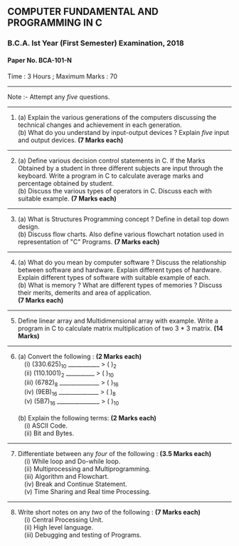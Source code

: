 ## COMPUTER FUNDAMENTAL AND PROGRAMMING IN C
### B.C.A. Ist Year (First Semester) Examination, 2018
#### Paper No. BCA-101-N
Time : 3 Hours ; Maximum Marks : 70

***

Note :- Attempt any _five_ questions.

***

1. (a) Explain the various generations of the computers discussing the technical changes and achievement in each generation.<br>
(b) What do you understand  by input-output devices ? Explain _five_ input and output devices. **(7 Marks each)**

***

2. (a) Define various decision control statements in C. If the Marks Obtained by a student in three different subjects are input through the keyboard. Write a program in C to calculate average marks and percentage obtained by student.<br>
(b) Discuss the various types of operators in C. Discuss each with suitable example. **(7 Marks each)**

***

3. (a) What is Structures Programming concept ? Define in detail top down design.<br>
(b) Discuss flow charts. Also define various flowchart notation used in representation of "C" Programs. **(7 Marks each)**

***

4. (a) What do you mean by computer software ? Discuss the relationship between software and hardware. Explain different types of hardware. Explain different types of software with suitable example of each.<br>
(b) What is memory ? What are different types of memories ? Discuss their merits, demerits and area of application.<br>**(7 Marks each)**

***

5. Define linear array and Multidimensional array with example. Write a program in C to calculate matrix multiplication of two 3 * 3 matrix. **(14 Marks)**

***

6. (a) Convert the following : **(2 Marks each)**<br>
&emsp;(i) (330.625)<sub>10</sub> ___________ > ( )<sub>2</sub><br>
&emsp;(ii) (110.1001)<sub>2</sub> __________ > ( )<sub>10</sub><br>
&emsp;(iii) (6782)<sub>8</sub> ______________ > ( )<sub>16</sub><br>
&emsp;(iv) (9EB)<sub>16</sub> ______________ > ( )<sub>8</sub><br>
&emsp;(v) (5B7)<sub>16</sub> _______________ > ( )<sub>10</sub><br><br>
(b) Explain the following terms: **(2 Marks each)**<br>
&emsp;(i) ASCII Code.<br>
&emsp;(ii) Bit and Bytes.

***

7. Differentiate between any _four_ of the following : **(3.5 Marks each)**<br>
&emsp;(i) While loop and Do-while loop.<br>
&emsp;(ii) Multiprocessing and Multiprogramming.<br>
&emsp;(iii) Algorithm and Flowchart.<br>
&emsp;(iv) Break and Continue Statement.<br>
&emsp;(v) Time Sharing and Real time Processing.<br>

***

8. Write short notes on any _two_ of the following : **(7 Marks each)**<br>
&emsp;(i) Central Processing Unit.<br>
&emsp;(ii) High level language.<br>
&emsp;(iii) Debugging and testing of Programs.<br>